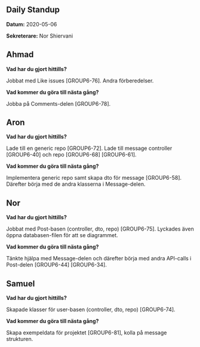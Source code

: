 ## **Daily Standup**

**Datum:** 2020-05-06

**Sekreterare:** Nor Shiervani



## **Ahmad**

**Vad har du gjort hittills?**

Jobbat med Like issues [GROUP6-76]. Andra förberedelser.

**Vad kommer du göra till nästa gång?**

Jobba på Comments-delen [GROUP6-78].



## **Aron**

**Vad har du gjort hittills?**

Lade till en generic repo [GROUP6-72]. Lade till message controller [GROUP6-40] och repo [GROUP6-68] [GROUP6-61].

**Vad kommer du göra till nästa gång?**

Implementera generic repo samt skapa dto för message [GROUP6-58]. Därefter börja med de andra klasserna i Message-delen.



## **Nor**

**Vad har du gjort hittills?**

Jobbat med Post-basen (controller, dto, repo) [GROUP6-75]. Lyckades även öppna databasen-filen för att se diagrammet.

**Vad kommer du göra till nästa gång?**

Tänkte hjälpa med Message-delen och därefter börja med andra API-calls i Post-delen [GROUP6-44] [GROUP6-34].



## **Samuel**

**Vad har du gjort hittills?**

Skapade klasser för user-basen (controller, dto, repo) [GROUP6-74].

**Vad kommer du göra till nästa gång?**

Skapa exempeldata för projektet [GROUP6-81], kolla på message strukturen.